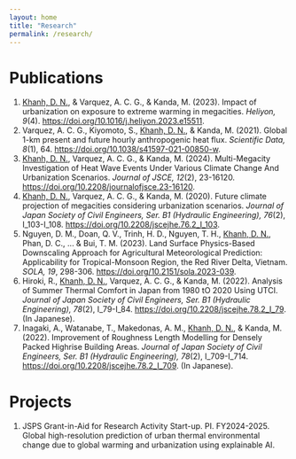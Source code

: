 ```yaml
---
layout: home
title: "Research"
permalink: /research/
---
```


# Publications
1. <ins>Khanh, D. N.</ins>, & Varquez, A. C. G., & Kanda, M. (2023). Impact of urbanization on exposure to extreme warming in megacities. *Heliyon, 9*(4). <https://doi.org/10.1016/j.heliyon.2023.e15511>.
1. Varquez, A. C. G., Kiyomoto, S., <ins>Khanh, D. N.</ins>, & Kanda, M. (2021). Global 1-km present and future hourly anthropogenic heat flux. *Scientific Data, 8*(1), 64. <https://doi.org/10.1038/s41597-021-00850-w>.
1. <ins>Khanh, D. N.</ins>, Varquez, A. C. G., & Kanda, M. (2024). Multi-Megacity Investigation of Heat Wave Events Under Various Climate Change And Urbanization Scenarios. *Journal of JSCE, 12*(2), 23-16120. <https://doi.org/10.2208/journalofjsce.23-16120>.
1. <ins>Khanh, D. N.</ins>, Varquez, A. C. G., & Kanda, M. (2020). Future climate projection of megacities considering urbanization scenarios. *Journal of Japan Society of Civil Engineers, Ser. B1 (Hydraulic Engineering), 76*(2), I_103-I_108. <https://doi.org/10.2208/jscejhe.76.2_I_103>.
1. Nguyen, D. M., Doan, Q. V., Trinh, H. D., Nguyen, T. H., <ins>Khanh, D. N.</ins>, Phan, D. C., ... & Bui, T. M. (2023). Land Surface Physics-Based Downscaling Approach for Agricultural Meteorological Prediction: Applicability for Tropical-Monsoon Region, the Red River Delta, Vietnam. *SOLA, 19*, 298-306. <https://doi.org/10.2151/sola.2023-039>.
1. Hiroki, R., <ins>Khanh, D. N.</ins>, Varquez, A. C. G., & Kanda, M. (2022). Analysis of Summer Thermal Comfort in Japan from 1980 tO 2020 Using UTCI. *Journal of Japan Society of Civil Engineers, Ser. B1 (Hydraulic Engineering), 78*(2), I_79-I_84. <https://doi.org/10.2208/jscejhe.78.2_I_79>. (In Japanese).
1. Inagaki, A., Watanabe, T., Makedonas, A. M., <ins>Khanh, D. N.</ins>, & Kanda, M. (2022). Improvement of Roughness Length Modelling for Densely Packed Highrise Building Areas. *Journal of Japan Society of Civil Engineers, Ser. B1 (Hydraulic Engineering), 78*(2), I_709-I_714. <https://doi.org/10.2208/jscejhe.78.2_I_709>. (In Japanese).

# Projects
1. JSPS Grant-in-Aid for Research Activity Start-up. PI. FY2024-2025. Global high-resolution prediction of urban thermal environmental change due to global warming and urbanization using explainable AI.

<!-- # Conference Presentation -->
